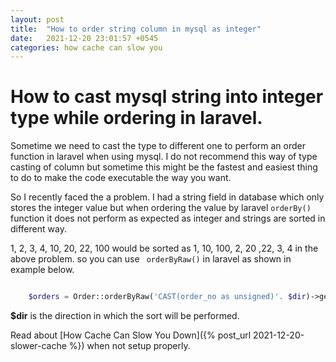 ```yaml
---
layout: post
title:  "How to order string column in mysql as integer"
date:   2021-12-20 23:01:57 +0545
categories: how cache can slow you
---
```


# How to cast mysql string into integer type while ordering in laravel.

Sometime we need to cast the type to different one to perform an order function in laravel when using mysql. I do not recommend this way of type casting of column but sometime this might be the fastest and easiest thing to do to make the code executable the way you want.

So I recently faced the a problem. I had a string field in database which only stores the integer value but when ordering the value by laravel ``` orderBy() ``` function it does not perform as expected as integer and strings are sorted in different way.

1, 2, 3, 4, 10, 20, 22, 100 would be sorted as 1, 10, 100, 2, 20 ,22, 3, 4 in the above problem. so you can use ``` orderByRaw()``` in laravel as shown in example below.

```php

    $orders = Order::orderByRaw('CAST(order_no as unsigned)'. $dir)->get()

```

**$dir** is the direction in which the sort will be performed.


Read about [How Cache Can Slow You Down]({% post_url 2021-12-20-slower-cache %}) when not setup properly.




